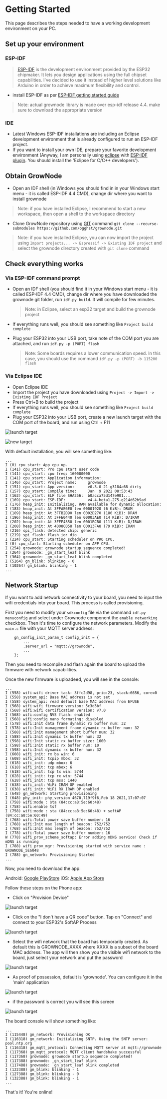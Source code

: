# Getting Started

This page describes the steps needed to have a working development environment on your PC. 

## Set up your environment

### ESP-IDF

> [ESP-IDF](https://www.espressif.com/en/products/sdks/esp-idf) is the development environment provided by the ESP32 chipmaker. It lets you design applications using the full chipset capabilities. I've decided to use it instead of higher level solutions like Arduino in order to achieve maximum flexibility and control.

 - install ESP-IDF as per [ESP-IDF getting started guide](https://docs.espressif.com/projects/esp-idf/en/release-v4.4/esp32/index.html)
 
 > Note: actual grownode library is made over esp-idf release 4.4. make sure to download the appropriate version

### IDE

 - Latest Windows ESP-IDF installations are including an Eclipse development environment that is already configured to run an ESP-IDF project. 
 - If you want to install your own IDE, prepare your favorite development environment (Anyway, I am personally using [eclipse](https://www.eclipse.org/downloads/) with [ESP-IDF plugin](https://github.com/espressif/idf-eclipse-plugin/blob/master/README.md). You should install the 'Eclipse for C/C++ developers').

## Obtain GrowNode

 - Open an IDF shell (in Windows you should find in in your Windows start menu - it is called ESP-IDF 4.4 CMD), change dir where you want to install grownode

  > Note: if you have installed Eclipse, I recommend to start a new workspace, then open a shell to the workspace directory

 - Clone GrowNode repository using [GIT](https://git-scm.com/) command `git clone --recurse-submodules https://github.com/ogghst/grownode.git`

  > Note: if you have installed Eclipse, you can now import the project using `Import projects... -> Espressif -> Existing IDF project` and select the grownode directory created with `git clone` command

## Check everything works

### Via ESP-IDF command prompt

 - Open an IDF shell (you should find it in your Windows start menu - it is called ESP-IDF 4.4 CMD), change dir where you have downloaded the grownode git folder, run `idf.py build`. It will compile for few minutes. 
 
   > Note: in Eclipse, select an esp32 target and build the grownode project
 
 - If everything runs well, you should see something like `Project build complete`
 - Plug your ESP32 into your USB port, take note of the COM port you are attached, and run `idf.py -p (PORT) flash`
 
   > Note: Some boards requires a lower communication speed. In this case, you should use the command `idf.py -p (PORT) -b 115200 flash`

### Via Eclipse IDE

- Open Eclipse IDE
- Import the project you have downloaded using `Project -> Import -> Existing IDF Project`
- Press Ctrl+B to build the project
- If everything runs well, you should see something like `Project build complete`
- Plug your ESP32 into your USB port, create a new launch target with the COM port of the board, and run using Ctrl + F11

![launch target](../resources/images/eclipse_run_toolboard.png)

![new target](../resources/images/eclipse_new_target.png)

With default installation, you will see something like:

```
...
I (0) cpu_start: App cpu up.
I (141) cpu_start: Pro cpu start user code
I (141) cpu_start: cpu freq: 160000000
I (141) cpu_start: Application information:
I (146) cpu_start: Project name:     grownode
I (151) cpu_start: App version:      v0.3.0-21-g3184a68-dirty
I (157) cpu_start: Compile time:     Jan  9 2022 08:53:43
I (163) cpu_start: ELF file SHA256:  b0acca75d147e901...
I (169) cpu_start: ESP-IDF:          v4.4-beta1-275-g214d62b9ad
I (176) heap_init: Initializing. RAM available for dynamic allocation:
I (183) heap_init: At 3FFAE6E0 len 00001920 (6 KiB): DRAM
I (189) heap_init: At 3FFB2D90 len 0002D270 (180 KiB): DRAM
I (196) heap_init: At 3FFE0440 len 00003AE0 (14 KiB): D/IRAM
I (202) heap_init: At 3FFE4350 len 0001BCB0 (111 KiB): D/IRAM
I (208) heap_init: At 4008C058 len 00013FA8 (79 KiB): IRAM
I (216) spi_flash: detected chip: generic
I (219) spi_flash: flash io: dio
I (224) cpu_start: Starting scheduler on PRO CPU.
I (0) cpu_start: Starting scheduler on APP CPU.
I (254) grownode: grownode startup sequence completed!
I (264) grownode: _gn_start_leaf blink
I (364) grownode: _gn_start_leaf blink completed
I (5264) gn_blink: blinking - 0
I (10264) gn_blink: blinking - 1
...
```

## Network Startup

If you want to add network connectivity to your board, you need to input the wifi credentials into your board. This process is called provisioning.

First you need to modify your `sdkconfig` file via the command `idf.py menuconfig` and select under Grownode component the `enable networking` checkbox. 
Then it's time to configure the network parameters. Modify the `main.c` file with your MQTT server address:

```
	gn_config_init_param_t config_init = {
		...
		.server_url = "mqtt://grownode",
		...
	};
```

Then you need to recompile and flash again the board to upload the firmware with network capabilities.

Once the new firmware is uploadeed, you will see in the console:

```
...
I (558) wifi:wifi driver task: 3ffc2d98, prio:23, stack:6656, core=0
I (558) system_api: Base MAC address is not set
I (558) system_api: read default base MAC address from EFUSE
I (568) wifi:wifi firmware version: 5c3d3bf
I (568) wifi:wifi certification version: v7.0
I (568) wifi:config NVS flash: enabled
I (568) wifi:config nano formating: disabled
I (578) wifi:Init data frame dynamic rx buffer num: 32
I (578) wifi:Init management frame dynamic rx buffer num: 32
I (588) wifi:Init management short buffer num: 32
I (588) wifi:Init dynamic tx buffer num: 32
I (598) wifi:Init static rx buffer size: 1600
I (598) wifi:Init static rx buffer num: 10
I (598) wifi:Init dynamic rx buffer num: 32
I (608) wifi_init: rx ba win: 6
I (608) wifi_init: tcpip mbox: 32
I (618) wifi_init: udp mbox: 6
I (618) wifi_init: tcp mbox: 6
I (618) wifi_init: tcp tx win: 5744
I (628) wifi_init: tcp rx win: 5744
I (628) wifi_init: tcp mss: 1440
I (638) wifi_init: WiFi IRAM OP enabled
I (638) wifi_init: WiFi RX IRAM OP enabled
I (648) gn_network: Starting provisioning
I (648) phy_init: phy_version 4670,719f9f6,Feb 18 2021,17:07:07
I (758) wifi:mode : sta (84:cc:a8:5e:60:48)
I (758) wifi:enable tsf
I (758) wifi:mode : sta (84:cc:a8:5e:60:48) + softAP (84:cc:a8:5e:60:49)
I (768) wifi:Total power save buffer number: 16
I (768) wifi:Init max length of beacon: 752/752
I (768) wifi:Init max length of beacon: 752/752
I (778) wifi:Total power save buffer number: 16
W (778) wifi_prov_scheme_softap: Error adding mDNS service! Check if mDNS is running
I (788) wifi_prov_mgr: Provisioning started with service name : GROWNODE_5E6048 
I (788) gn_network: Provisioning Started
...
```

Now, you need to download the app:

Android: [Google PlayStore](https://play.google.com/store/apps/details?id=com.espressif.provsoftap)
iOS: [Apple App Store](https://apps.apple.com/in/app/esp-softap-provisioning/id1474040630)

Follow these steps on the Phone app:
 
- Click on "Provision Device" 

![launch target](../resources/images/provisioning0.png)


- Click on the "I don't have a QR code" button. Tap on "Connect" and connect to your ESP32's SoftAP Process

![launch target](../resources/images/provisioning1.png)

- Select the wifi network that the board has temporarily created. As default this is GROWNODE_XXXX where XXXX is a subset of the board MAC address. The app will then show you the visible wifi network to the board, just select your network and put the password

![launch target](../resources/images/provisioning2.png)

- As proof of possession, default is 'grownode'. You can configure it in the 'main' application

![launch target](../resources/images/provisioning3.png)

- if the password is correct you will see this screen

![launch target](../resources/images/provisioning4.png)

The board console will show something like:







```
...
I (115448) gn_network: Provisioning OK
I (116318) gn_network: Initializing SNTP. Using the SNTP server: pool.ntp.org
I (116318) gn_mqtt_protocol: Connecting MQTT server at mqtt://grownode
I (117368) gn_mqtt_protocol: MQTT client handshake successful
I (117368) grownode: grownode startup sequence completed!
I (117388) grownode: _gn_start_leaf blink
I (117488) grownode: _gn_start_leaf blink completed
I (122388) gn_blink: blinking - 1
I (127388) gn_blink: blinking - 0
I (132388) gn_blink: blinking - 1
...
```

That's it! You're online!
